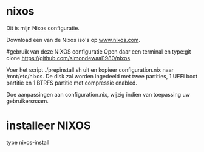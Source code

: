 # nixos
Dit is mijn Nixos configuratie.

Download één van de Nixos iso's op www.nixos.com.

#gebruik van deze NIXOS configuratie 
Open daar een terminal en type:git clone https://github.com/simondewaal1980/nixos

Voer het script ./prepinstall.sh uit en kopieer configuration.nix naar /mnt/etc/nixos. De disk zal worden ingedeeld met twee partities, 1 UEFI boot partitie en 1 BTRFS partitie met compressie enabled. 

Doe aanpassingen aan configuration.nix, wijzig indien van toepassing uw gebruikersnaam.


# installeer NIXOS

type nixos-install
